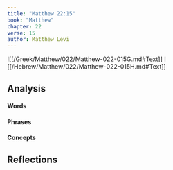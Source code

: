 ```yaml
---
title: "Matthew 22:15"
book: "Matthew"
chapter: 22
verse: 15
author: Matthew Levi
---
```

![[/Greek/Matthew/022/Matthew-022-015G.md#Text]]
![[/Hebrew/Matthew/022/Matthew-022-015H.md#Text]]

## Analysis

#### Words

#### Phrases

#### Concepts

## Reflections

